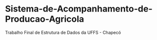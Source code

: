 # Sistema-de-Acompanhamento-de-Producao-Agricola
Trabalho Final de Estrutura de Dados da UFFS - Chapecó

